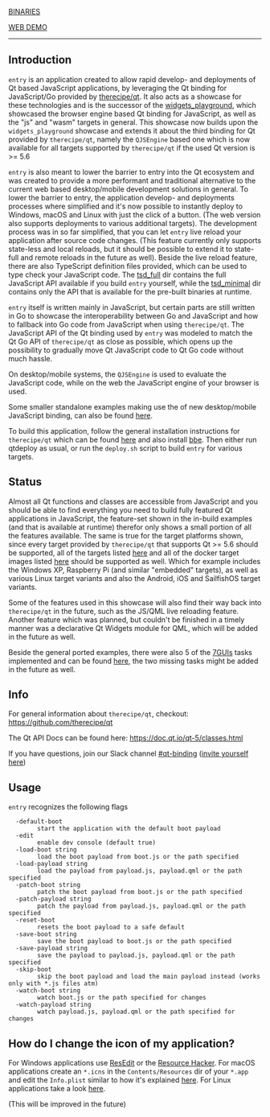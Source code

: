 [BINARIES](https://github.com/therecipe/entry/releases/tag/v0.0.0)

[WEB DEMO](https://therecipe.github.io/entry)

---

Introduction
------------

`entry` is an application created to allow rapid develop- and deployments of Qt based JavaScript applications, by leveraging the Qt binding for JavaScript/Go provided by [therecipe/qt](https://github.com/therecipe/qt). It also acts as a showcase for these technologies and is the successor of the [widgets_playground](https://github.com/therecipe/widgets_playground), which showcased the browser engine based Qt binding for JavaScript, as well as the "js" and "wasm" targets in general. This showcase now builds upon the `widgets_playground` showcase and extends it about the third binding for Qt provided by `therecipe/qt`, namely the `QJSEngine` based one which is now available for all targets supported by `therecipe/qt` if the used Qt version is >= 5.6

`entry` is also meant to lower the barrier to entry into the Qt ecosystem and was created to provide a more performant and traditional alternative to the current web based desktop/mobile development solutions in general. To lower the barrier to entry, the application develop- and deployments processes where simplified and it's now possible to instantly deploy to Windows, macOS and Linux with just the click of a button. (The web version also supports deployments to various additional targets). The development process was in so far simplified, that you can let `entry` live reload your application after source code changes. (This feature currently only supports state-less and local reloads, but it should be possible to extend it to state-full and remote reloads in the future as well). Beside the live reload feature, there are also TypeScript definition files provided, which can be used to type check your JavaScript code. The [tsd_full](https://github.com/therecipe/entry/tree/master/tsd_full) dir contains the full JavaScript API available if you build `entry` yourself, while the [tsd_minimal](https://github.com/therecipe/entry/tree/master/tsd_minimal) dir contains only the API that is available for the pre-built binaries at runtime.

`entry` itself is written mainly in JavaScript, but certain parts are still written in Go to showcase the interoperability between Go and JavaScript and how to fallback into Go code from JavaScript when using `therecipe/qt`. The JavaScript API of the Qt binding used by `entry` was modeled to match the Qt Go API of `therecipe/qt` as close as possible, which opens up the possibility to gradually move Qt JavaScript code to Qt Go code without much hassle.

On desktop/mobile systems, the `QJSEngine` is used to evaluate the JavaScript code, while on the web the JavaScript engine of your browser is used.

Some smaller standalone examples making use the of new desktop/mobile JavaScript binding, can also be found [here](https://github.com/therecipe/examples/tree/master/js).

To build this application, follow the general installation instructions for `therecipe/qt` which can be found [here](https://github.com/therecipe/qt/wiki/Installation) and also install [bbe](https://linux.die.net/man/1/bbe). Then either run qtdeploy as usual, or run the `deploy.sh` script to build `entry` for various targets.

Status
------

Almost all Qt functions and classes are accessible from JavaScript and you should be able to find everything you need to build fully featured Qt applications in JavaScript, the feature-set shown in the in-build examples (and that is available at runtime) therefor only shows a small portion of all the features available. The same is true for the target platforms shown, since every target provided by `therecipe/qt` that supports Qt >= 5.6 should be supported, all of the targets listed [here](https://github.com/therecipe/qt#deployment-targets) and all of the docker target images listed [here](https://hub.docker.com/r/therecipe/qt/tags) should be supported as well. Which for example includes the Windows XP, Raspberry Pi (and similar "embedded" targets), as well as various Linux target variants and also the Android, iOS and SailfishOS target variants.

Some of the features used in this showcase will also find their way back into `therecipe/qt` in the future, such as the JS/QML live reloading feature. Another feature which was planned, but couldn't be finished in a timely manner was a declarative Qt Widgets module for QML, which will be added in the future as well.

Beside the general ported examples, there were also 5 of the [7GUIs](https://eugenkiss.github.io/7guis/) tasks implemented and can be found [here](https://github.com/therecipe/entry/tree/master/qml/7guis), the two missing tasks might be added in the future as well.

Info
----

For general information about `therecipe/qt`, checkout: https://github.com/therecipe/qt

The Qt API Docs can be found here: https://doc.qt.io/qt-5/classes.html

If you have questions, join our Slack channel [#qt-binding](https://gophers.slack.com/messages/qt-binding/details) ([invite yourself here](https://invite.slack.golangbridge.org)\)

Usage
-----

`entry` recognizes the following flags

```
  -default-boot
    	start the application with the default boot payload
  -edit
    	enable dev console (default true)
  -load-boot string
    	load the boot payload from boot.js or the path specified
  -load-payload string
    	load the payload from payload.js, payload.qml or the path specified
  -patch-boot string
    	patch the boot payload from boot.js or the path specified
  -patch-payload string
    	patch the payload from payload.js, payload.qml or the path specified
  -reset-boot
    	resets the boot payload to a safe default
  -save-boot string
    	save the boot payload to boot.js or the path specified
  -save-payload string
    	save the payload to payload.js, payload.qml or the path specified
  -skip-boot
    	skip the boot payload and load the main payload instead (works only with *.js files atm)
  -watch-boot string
    	watch boot.js or the path specified for changes
  -watch-payload string
    	watch payload.js, payload.qml or the path specified for changes
```

How do I change the icon of my application?
-------------------------------------------

For Windows applications use [ResEdit](http://www.resedit.net) or the [Resource Hacker](http://www.angusj.com/resourcehacker/). For macOS applications create an `*.icns` in the `Contents/Resources` dir of your `*.app` and edit the `Info.plist` similar to how it's explained [here](https://github.com/therecipe/qt/wiki/Setting-the-Application-Icon#macos). For Linux applications take a look [here](https://wiki.archlinux.org/index.php/Desktop_entries).

(This will be improved in the future)
